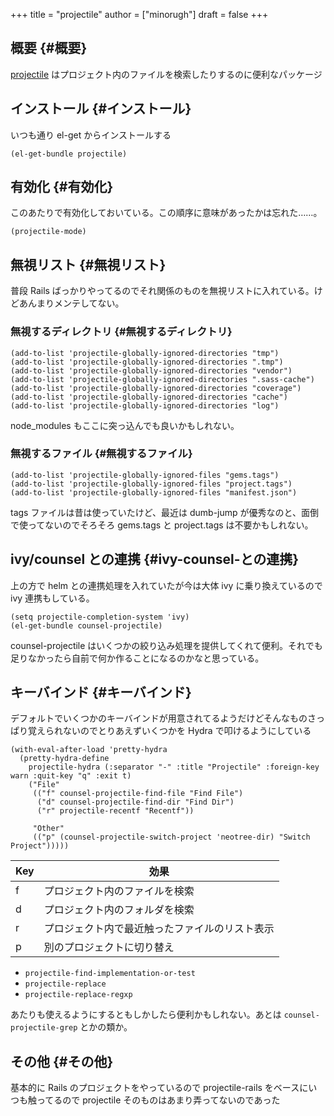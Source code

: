 +++
title = "projectile"
author = ["minorugh"]
draft = false
+++

## 概要 {#概要}

[projectile](https://github.com/bbatsov/projectile) はプロジェクト内のファイルを検索したりするのに便利なパッケージ


## インストール {#インストール}

いつも通り el-get からインストールする

```emacs-lisp
(el-get-bundle projectile)
```


## 有効化 {#有効化}

このあたりで有効化しておいている。この順序に意味があったかは忘れた……。

```emacs-lisp
(projectile-mode)
```


## 無視リスト {#無視リスト}

普段 Rails ばっかりやってるのでそれ関係のものを無視リストに入れている。けどあんまりメンテしてない。


### 無視するディレクトリ {#無視するディレクトリ}

```emacs-lisp
(add-to-list 'projectile-globally-ignored-directories "tmp")
(add-to-list 'projectile-globally-ignored-directories ".tmp")
(add-to-list 'projectile-globally-ignored-directories "vendor")
(add-to-list 'projectile-globally-ignored-directories ".sass-cache")
(add-to-list 'projectile-globally-ignored-directories "coverage")
(add-to-list 'projectile-globally-ignored-directories "cache")
(add-to-list 'projectile-globally-ignored-directories "log")
```

node_modules もここに突っ込んでも良いかもしれない。


### 無視するファイル {#無視するファイル}

```emacs-lisp
(add-to-list 'projectile-globally-ignored-files "gems.tags")
(add-to-list 'projectile-globally-ignored-files "project.tags")
(add-to-list 'projectile-globally-ignored-files "manifest.json")
```

tags ファイルは昔は使っていたけど、最近は dumb-jump が優秀なのと、面倒で使ってないのでそろそろ gems.tags と project.tags は不要かもしれない。


## ivy/counsel との連携 {#ivy-counsel-との連携}

上の方で helm との連携処理を入れていたが今は大体 ivy に乗り換えているので ivy 連携もしている。

```emacs-lisp
(setq projectile-completion-system 'ivy)
(el-get-bundle counsel-projectile)
```

counsel-projectile はいくつかの絞り込み処理を提供してくれて便利。それでも足りなかったら自前で何か作ることになるのかなと思っている。


## キーバインド {#キーバインド}

デフォルトでいくつかのキーバインドが用意されてるようだけどそんなものさっぱり覚えられないのでとりあえずいくつかを Hydra で叩けるようにしている

```emacs-lisp
(with-eval-after-load 'pretty-hydra
  (pretty-hydra-define
	projectile-hydra (:separator "-" :title "Projectile" :foreign-key warn :quit-key "q" :exit t)
	("File"
	 (("f" counsel-projectile-find-file "Find File")
	  ("d" counsel-projectile-find-dir "Find Dir")
	  ("r" projectile-recentf "Recentf"))

	 "Other"
	 (("p" (counsel-projectile-switch-project 'neotree-dir) "Switch Project")))))
```

| Key | 効果                    |
|-----|-----------------------|
| f   | プロジェクト内のファイルを検索 |
| d   | プロジェクト内のフォルダを検索 |
| r   | プロジェクト内で最近触ったファイルのリスト表示 |
| p   | 別のプロジェクトに切り替え |

-   `projectile-find-implementation-or-test`
-   `projectile-replace`
-   `projectile-replace-regxp`

あたりも使えるようにするともしかしたら便利かもしれない。あとは `counsel-projectile-grep` とかの類か。


## その他 {#その他}

基本的に Rails のプロジェクトをやっているので
projectile-rails をベースにいつも触ってるので projectile そのものはあまり弄ってないのであった
